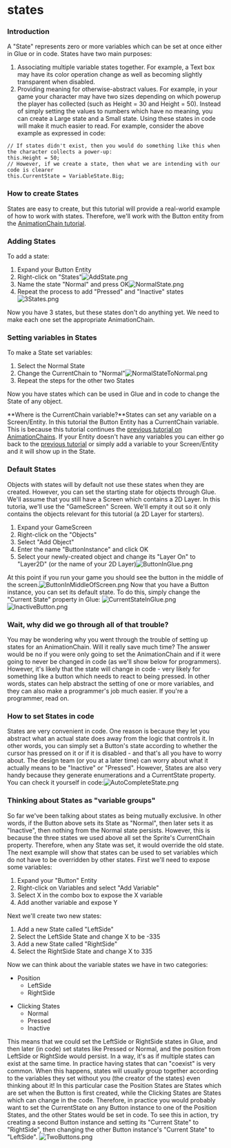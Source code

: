 # states

### Introduction

A "State" represents zero or more variables which can be set at once either in Glue or in code. States have two main purposes:

1. Associating multiple variable states together. For example, a Text box may have its color operation change as well as becoming slightly transparent when disabled.
2. Providing meaning for otherwise-abstract values. For example, in your game your character may have two sizes depending on which powerup the player has collected (such as Height = 30 and Height = 50). Instead of simply setting the values to numbers which have no meaning, you can create a Large state and a Small state. Using these states in code will make it much easier to read. For example, consider the above example as expressed in code:

&#x20;

```
// If states didn't exist, then you would do something like this when the character collects a power-up:
this.Height = 50;
// However, if we create a state, then what we are intending with our code is clearer
this.CurrentState = VariableState.Big;
```

### How to create States

States are easy to create, but this tutorial will provide a real-world example of how to work with states. Therefore, we'll work with the Button entity from the [AnimationChain tutorial](using-animation-chains.md).

### Adding States

To add a state:

1. Expand your Button Entity
2. Right-click on "States"![AddState.png](../../../media/migrated\_media-AddState.png)
3. Name the state "Normal" and press OK![NormalState.png](../../../media/migrated\_media-NormalState.png)
4. Repeat the process to add "Pressed" and "Inactive" states![3States.png](../../../media/migrated\_media-3States.png)

Now you have 3 states, but these states don't do anything yet. We need to make each one set the appropriate AnimationChain.

### Setting variables in States

To make a State set variables:

1. Select the Normal State
2. Change the CurrentChain to "Normal"![NormalStateToNormal.png](../../../media/migrated\_media-NormalStateToNormal.png)
3. Repeat the steps for the other two States

Now you have states which can be used in Glue and in code to change the State of any object.

\*\*Where is the CurrentChain variable?\*\*States can set any variable on a Screen/Entity. In this tutorial the Button Entity has a CurrentChain variable. This is because this tutorial continues the [previous tutorial on AnimationChains](../../../frb/docs/index.php). If your Entity doesn't have any variables you can either go back to the [previous tutorial](../../../frb/docs/index.php) or simply add a variable to your Screen/Entity and it will show up in the State.

### Default States

Objects with states will by default not use these states when they are created. However, you can set the starting state for objects through Glue. We'll assume that you still have a Screen which contains a 2D Layer. In this tutoria, we'll use the "GameScreen" Screen. We'll empty it out so it only contains the objects relevant for this tutorial (a 2D Layer for starters).

1. Expand your GameScreen
2. Right-click on the "Objects"
3. Select "Add Object"
4. Enter the name "ButtonInstance" and click OK
5. Select your newly-created object and change its "Layer On" to "Layer2D" (or the name of your 2D Layer)![ButtonInGlue.png](../../../media/migrated\_media-ButtonInGlue.png)

At this point if you run your game you should see the button in the middle of the screen.![ButtonInMiddleOfScreen.png](../../../media/migrated\_media-ButtonInMiddleOfScreen.png) Now that you have a Button instance, you can set its default state. To do this, simply change the "Current State" property in Glue: ![CurrentStateInGlue.png](../../../media/migrated\_media-CurrentStateInGlue.png)![InactiveButton.png](../../../media/migrated\_media-InactiveButton.png)

### Wait, why did we go through all of that trouble?

You may be wondering why you went through the trouble of setting up states for an AnimationChain. Will it really save much time? The answer would be no if you were only going to set the AnimationChain and if it were going to never be changed in code (as we'll show below for programmers). However, it's likely that the state will change in code - very likely for something like a button which needs to react to being pressed. In other words, states can help abstract the setting of one or more variables, and they can also make a programmer's job much easier. If you're a programmer, read on.

### How to set States in code

States are very convenient in code. One reason is because they let you abstract what an actual state does away from the logic that controls it. In other words, you can simply set a Button's state according to whether the cursor has pressed on it or if it is disabled - and that's all you have to worry about. The design team (or you at a later time) can worry about what it actually means to be "Inactive" or "Pressed". However, States are also very handy because they generate enumerations and a CurrentState property. You can check it yourself in code:![AutoCompleteState.png](../../../media/migrated\_media-AutoCompleteState.png)

### Thinking about States as "variable groups"

So far we've been talking about states as being mutually exclusive. In other words, if the Button above sets its State as "Normal", then later sets it as "Inactive", then nothing from the Normal state persists. However, this is because the three states we used above all set the Sprite's CurrentChain property. Therefore, when any State was set, it would override the old state. The next example will show that states can be used to set variables which do not have to be overridden by other states. First we'll need to expose some variables:

1. Expand your "Button" Entity
2. Right-click on Variables and select "Add Variable"
3. Select X in the combo box to expose the X variable
4. Add another variable and expose Y

Next we'll create two new states:

1. Add a new State called "LeftSide"
2. Select the LeftSide State and change X to be -335
3. Add a new State called "RightSide"
4. Select the RightSide State and change X to 335

Now we can think about the variable states we have in two categories:

* Position
  * LeftSide
  * RightSide

&#x20;

* Clicking States
  * Normal
  * Pressed
  * Inactive

This means that we could set the LeftSide or RightSide states in Glue, and then later (in code) set states like Pressed or Normal, and the position from LeftSide or RightSide would persist. In a way, it's as if multiple states can exist at the same time. In practice having states that can "coexist" is very common. When this happens, states will usually group together according to the variables they set without you (the creator of the states) even thinking about it! In this particular case the Position States are States which are set when the Button is first created, while the Clicking States are States which can change in the code. Therefore, in practice you would probably want to set the CurrentState on any Button instance to one of the Position States, and the other States would be set in code. To see this in action, try creating a second Button instance and setting its "Current State" to "RightSide", then changing the other Button instance's "Current State" to "LeftSide". ![TwoButtons.png](../../../media/migrated\_media-TwoButtons.png)
